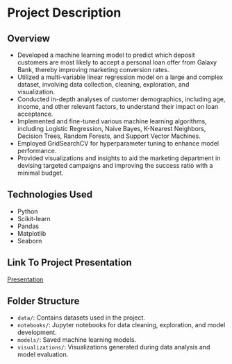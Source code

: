 # Project Description

## Overview
- Developed a machine learning model to predict which deposit customers are most likely to accept a personal loan offer from Galaxy Bank, thereby improving marketing conversion rates.
- Utilized a multi-variable linear regression model on a large and complex dataset, involving data collection, cleaning, exploration, and visualization.
- Conducted in-depth analyses of customer demographics, including age, income, and other relevant factors, to understand their impact on loan acceptance.
- Implemented and fine-tuned various machine learning algorithms, including Logistic Regression, Naive Bayes, K-Nearest Neighbors, Decision Trees, Random Forests, and Support Vector Machines.
- Employed GridSearchCV for hyperparameter tuning to enhance model performance.
- Provided visualizations and insights to aid the marketing department in devising targeted campaigns and improving the success ratio with a minimal budget.

## Technologies Used
- Python
- Scikit-learn
- Pandas
- Matplotlib
- Seaborn

## Link To Project Presentation
[Presentation](https://drive.google.com/drive/folders/1exY7Wn_MOCNCdvZt05uz9B6AyFLqRohC)

## Folder Structure
- `data/`: Contains datasets used in the project.
- `notebooks/`: Jupyter notebooks for data cleaning, exploration, and model development.
- `models/`: Saved machine learning models.
- `visualizations/`: Visualizations generated during data analysis and model evaluation.
